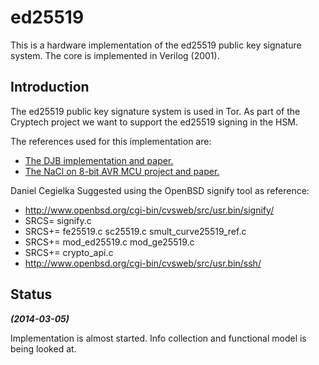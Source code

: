ed25519
=======
This is a hardware implementation of the ed25519 public key signature
system. The core is implemented in Verilog (2001).


## Introduction ##
The ed25519 public key signature system is used in Tor. As part of the
Cryptech project we want to support the ed25519 signing in the HSM.

The references used for this implementation are:
- [The DJB implementation and paper.](http://ed25519.cr.yp.to/index.html)
- [The NaCl on 8-bit AVR MCU project and paper.](http://cryptojedi.org/crypto/)

Daniel Cegielka Suggested using the OpenBSD signify tool as reference:


- http://www.openbsd.org/cgi-bin/cvsweb/src/usr.bin/signify/
- SRCS= signify.c
- SRCS+= fe25519.c sc25519.c smult_curve25519_ref.c
- SRCS+= mod_ed25519.c mod_ge25519.c
- SRCS+= crypto_api.c
- http://www.openbsd.org/cgi-bin/cvsweb/src/usr.bin/ssh/



## Status ##
***(2014-03-05)***

Implementation is almost started. Info collection and functional model
is being looked at.

